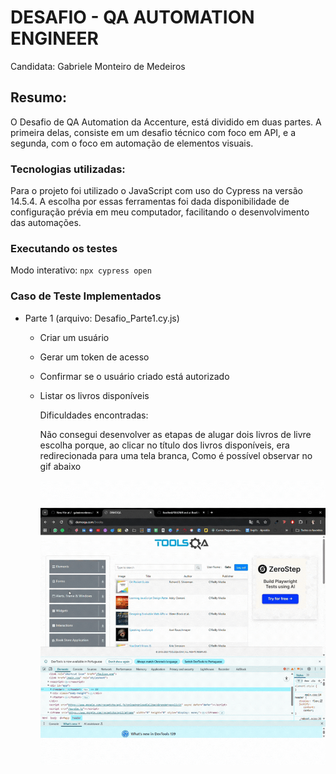 # DESAFIO - QA AUTOMATION ENGINEER
Candidata: Gabriele Monteiro de Medeiros

## Resumo: 
O Desafio de QA Automation da Accenture, está dividido em duas partes. A primeira delas, consiste em um desafio técnico com foco em API, e a segunda, com o foco em automação de elementos visuais.

### Tecnologias utilizadas:
Para o projeto foi utilizado o JavaScript com uso do Cypress na versão 14.5.4. A escolha por essas ferramentas foi dada disponibilidade de configuração prévia em meu computador, facilitando o desenvolvimento das automações.

### Executando os testes
Modo interativo: `npx cypress open`

### Caso de Teste Implementados
- Parte 1 (arquivo: Desafio_Parte1.cy.js)
  - Criar um usuário
  - Gerar um token de acesso
  - Confirmar se o usuário criado está autorizado
  - Listar os livros disponíveis
 
    
    Dificuldades encontradas:
 
    Não consegui desenvolver as etapas de alugar dois livros de livre escolha porque, ao clicar no título dos livros disponíveis, era redirecionada para uma tela branca, Como é possível observar no gif abaixo
    
    <p align="center">
      <img  src="cypress/fixtures/images/parte_1.gif">
    </p>
